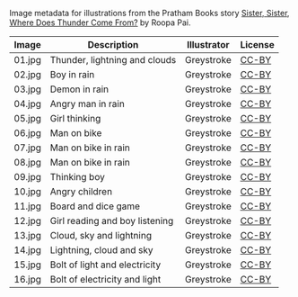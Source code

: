 Image metadata for illustrations from the Pratham Books story [Sister, Sister, Where Does Thunder Come From?](https://storyweaver.org.in/stories/182-sister-sister-where-does-thunder-come-from) by Roopa Pai.

Image | Description | Illustrator | License
----- | ----------- | ----------- | -------
01.jpg | Thunder, lightning and clouds | Greystroke | [CC-BY](https://creativecommons.org/licenses/by/4.0/)
02.jpg | Boy in rain | Greystroke | [CC-BY](https://creativecommons.org/licenses/by/4.0/)
03.jpg | Demon in rain | Greystroke | [CC-BY](https://creativecommons.org/licenses/by/4.0/)
04.jpg | Angry man in rain | Greystroke | [CC-BY](https://creativecommons.org/licenses/by/4.0/)
05.jpg | Girl thinking  | Greystroke | [CC-BY](https://creativecommons.org/licenses/by/4.0/)
06.jpg | Man on bike | Greystroke | [CC-BY](https://creativecommons.org/licenses/by/4.0/)
07.jpg | Man on bike in rain | Greystroke | [CC-BY](https://creativecommons.org/licenses/by/4.0/)
08.jpg | Man on bike in rain | Greystroke | [CC-BY](https://creativecommons.org/licenses/by/4.0/)
09.jpg | Thinking boy | Greystroke | [CC-BY](https://creativecommons.org/licenses/by/4.0/)
10.jpg | Angry children | Greystroke | [CC-BY](https://creativecommons.org/licenses/by/4.0/)
11.jpg | Board and dice game | Greystroke | [CC-BY](https://creativecommons.org/licenses/by/4.0/)
12.jpg | Girl reading and boy listening | Greystroke | [CC-BY](https://creativecommons.org/licenses/by/4.0/)
13.jpg | Cloud, sky and lightning | Greystroke | [CC-BY](https://creativecommons.org/licenses/by/4.0/)
14.jpg | Lightning, cloud and sky | Greystroke | [CC-BY](https://creativecommons.org/licenses/by/4.0/)
15.jpg | Bolt of light and electricity | Greystroke | [CC-BY](https://creativecommons.org/licenses/by/4.0/)
16.jpg | Bolt of electricity and light | Greystroke | [CC-BY](https://creativecommons.org/licenses/by/4.0/)
